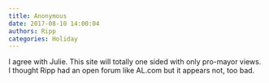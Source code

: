 ```yaml
---
title: Anonymous
date: 2017-08-10 14:00:04
authors: Ripp
categories: Holiday
---
```


 I agree with Julie. This site will totally one sided with only pro-mayor views. I thought Ripp had an open forum like AL.com but it appears not, too bad.